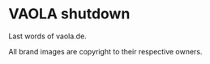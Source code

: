 # VAOLA shutdown

Last words of vaola.de.

All brand images are copyright to their respective owners.

